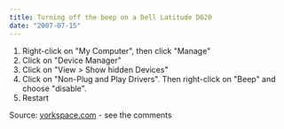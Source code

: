 ```yaml
---
title: Turning off the beep on a Dell Latitude D620
date: "2007-07-15"
---
```

  1. Right-click on "My Computer", then click "Manage"
  2. Click on "Device Manager"
  3. Click on "View > Show hidden Devices"
  4. Click on "Non-Plug and Play Drivers". Then right-click on "Beep" and choose "disable".
  5. Restart

Source: <a rel="nofollow" href="http://www.yorkspace.com/2006/06/45/3/" title="http://www.yorkspace.com/2006/06/45/3/" class="external text">yorkspace.com</a> - see the comments